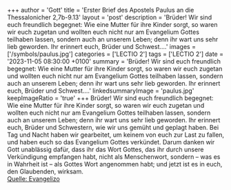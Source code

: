 +++
author = 'Gott'
title = 'Erster Brief des Apostels Paulus an die Thessalonicher 2,7b-9.13'
layout = 'post'
description = 'Brüder! Wir sind euch freundlich begegnet: Wie eine Mutter für ihre Kinder sorgt, so waren wir euch zugetan und wollten euch nicht nur am Evangelium Gottes teilhaben lassen, sondern auch an unserem Leben; denn ihr wart uns sehr lieb geworden. Ihr erinnert euch, Brüder und Schwest....'
images = ['/symbols/paulus.jpg']
categories = ['LECTIO 2']
tags = ['LECTIO 2']
date = '2023-11-05 08:30:00 +0100'
summary = 'Brüder! Wir sind euch freundlich begegnet: Wie eine Mutter für ihre Kinder sorgt, so waren wir euch zugetan und wollten euch nicht nur am Evangelium Gottes teilhaben lassen, sondern auch an unserem Leben; denn ihr wart uns sehr lieb geworden. Ihr erinnert euch, Brüder und Schwest....'
linkedsummaryImage = 'paulus.jpg'
keepImageRatio = 'true'
+++
Brüder! Wir sind euch freundlich begegnet: Wie eine Mutter für ihre Kinder sorgt,
so waren wir euch zugetan und wollten euch nicht nur am Evangelium Gottes teilhaben lassen, sondern auch an unserem Leben; denn ihr wart uns sehr lieb geworden.
Ihr erinnert euch, Brüder und Schwestern, wie wir uns gemüht und geplagt haben.<!--more--> Bei Tag und Nacht haben wir gearbeitet, um keinem von euch zur Last zu fallen, und haben euch so das Evangelium Gottes verkündet.
Darum danken wir Gott unablässig dafür, dass ihr das Wort Gottes, das ihr durch unsere Verkündigung empfangen habt, nicht als Menschenwort, sondern – was es in Wahrheit ist – als Gottes Wort angenommen habt; und jetzt ist es in euch, den Glaubenden, wirksam.<br> [Quelle: Evangelizo](https://evangeliumtagfuertag.org/DE/gospel)